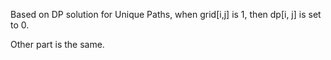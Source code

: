 
Based on DP solution for Unique Paths, when grid[i,j] is 1, then dp[i, j] is set to 0.

Other part is the same.


